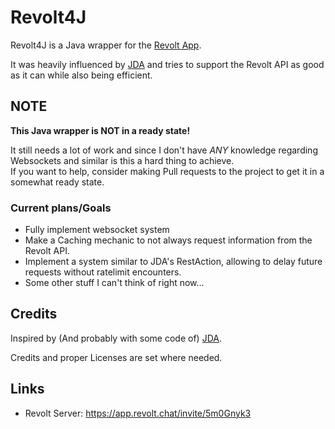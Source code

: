 [revolt]: https://revolt.chat
[jda]: https://github.com/DV8FromTheWorld/JDA

# Revolt4J
Revolt4J is a Java wrapper for the [Revolt App][revolt].

It was heavily influenced by [JDA] and tries to support the Revolt API as good as it can while also being efficient.

## NOTE
**This Java wrapper is NOT in a ready state!**

It still needs a lot of work and since I don't have *ANY* knowledge regarding Websockets and similar is this a hard thing to achieve.  
If you want to help, consider making Pull requests to the project to get it in a somewhat ready state.

### Current plans/Goals

- Fully implement websocket system
- Make a Caching mechanic to not always request information from the Revolt API.
- Implement a system similar to JDA's RestAction, allowing to delay future requests without ratelimit encounters.
- Some other stuff I can't think of right now...

## Credits
Inspired by (And probably with some code of) [JDA].

Credits and proper Licenses are set where needed.

## Links

- Revolt Server: https://app.revolt.chat/invite/5m0Gnyk3